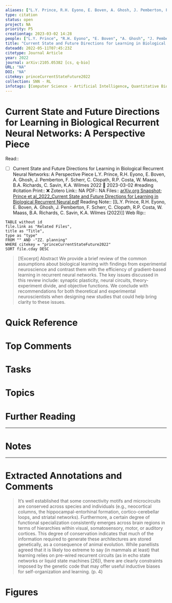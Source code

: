 ```yaml
---
aliases: ["L.Y. Prince, R.H. Eyono, E. Boven, A. Ghosh, J. Pemberton, F. Scherr, C. Clopath, R.P. Costa, W. Maass, B.A. Richards, C. Savin, K.A. Wilmes (2022)",]
type: citation
status: open
project: NA
priority: P5
creationtag: 2023-03-02 14:28
people: ["L.Y. Prince", "R.H. Eyono", "E. Boven", "A. Ghosh", "J. Pemberton", "F. Scherr", "C. Clopath", "R.P. Costa", "W. Maass", "B.A. Richards", "C. Savin", "K.A. Wilmes"]
title: "Current State and Future Directions for Learning in Biological Recurrent Neural Networks: A Perspective Piece"
dateadd: 2022-05-11T07:45:23Z
citetype: Journal Article
year: 2022
journal: arXiv:2105.05382 [cs, q-bio]
URL: "NA"
DOI: "NA"
citekey: princeCurrentStateFuture2022
collection: SNN - RL
infotags: [Computer Science - Artificial Intelligence, Quantitative Biology - Neurons and Cognition]
---
```


# Current State and Future Directions for Learning in Biological Recurrent Neural Networks: A Perspective Piece
Read:: 
- [ ] Current State and Future Directions for Learning in Biological Recurrent Neural Networks: A Perspective Piece L.Y. Prince, R.H. Eyono, E. Boven, A. Ghosh, J. Pemberton, F. Scherr, C. Clopath, R.P. Costa, W. Maass, B.A. Richards, C. Savin, K.A. Wilmes 2022 🛫 2023-03-02 #reading #citation
Print::  ❌
Zotero Link:: NA
PDF:: NA
Files:: [arXiv.org Snapshot](file:///C:%5CUsers%5Cmichaelt%5CInsync%5Cm@tarlton.info%5CGoogle%20Drive%5C06.%20Zotero%5Cstorage%5CTT4WJ34W%5C2105.html); [Prince et al_2022_Current State and Future Directions for Learning in Biological Recurrent Neural.pdf](file:///C:%5CUsers%5Cmichaelt%5CInsync%5Cm@tarlton.info%5CGoogle%20Drive%5C06.%20Zotero%5Cstorage%5CG5BCFLWD%5CPrince%20et%20al_2022_Current%20State%20and%20Future%20Directions%20for%20Learning%20in%20Biological%20Recurrent%20Neural.pdf)
Reading Note:: [[L.Y. Prince, R.H. Eyono, E. Boven, A. Ghosh, J. Pemberton, F. Scherr, C. Clopath, R.P. Costa, W. Maass, B.A. Richards, C. Savin, K.A. Wilmes (2022)]]
Web Rip:: 

```dataview
TABLE without id
file.link as "Related Files",
title as "Title",
type as "type"
FROM "" AND -"ZZ. planning"
WHERE citekey = "princeCurrentStateFuture2022" 
SORT file.cday DESC
```


> [!Excerpt] Abstract
> We provide a brief review of the common assumptions about biological learning with findings from experimental neuroscience and contrast them with the efficiency of gradient-based learning in recurrent neural networks. The key issues discussed in this review include: synaptic plasticity, neural circuits, theory-experiment divide, and objective functions. We conclude with recommendations for both theoretical and experimental neuroscientists when designing new studies that could help bring clarity to these issues.


# Quick Reference

# Top Comments

# Tasks

# Topics


# Further Reading 
 

----
# Notes


----
# Extracted Annotations and Comments

> It’s well established that some connectivity motifs and microcircuits are conserved across species and individuals (e.g., neocortical columns, the hippocampal-entorhinal formation, cortico-cerebellar loops, and striatal networks). Furthermore, a certain degree of functional specialization consistently emerges across brain regions in terms of hierarchies within visual, somatosensory, motor, or auditory cortices. This degree of conservation indicates that much of the information required to generate these architectures are stored genetically, as a consequence of animal evolution. While panellists agreed that it is likely too extreme to say (in mammals at least) that learning relies on pre-wired recurrent circuits (as in echo state networks or liquid state machines [26]), there are clearly constraints imposed by the genetic code that may offer useful inductive biases for self-organization and learning. (p. 4) 


# Figures